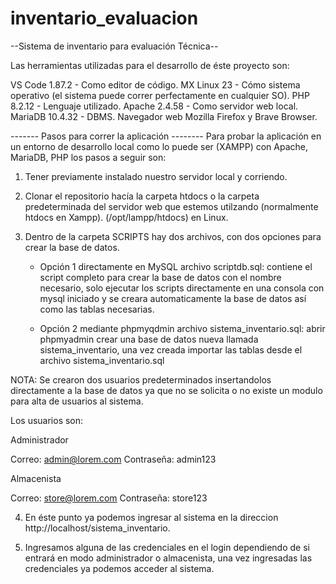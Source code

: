 # inventario_evaluacion
--Sistema de inventario para evaluación Técnica--

Las herramientas utilizadas para el desarrollo de éste proyecto son:

VS Code 1.87.2 - Como editor de código.
MX Linux 23 - Cómo sistema operativo (el sistema puede correr perfectamente en cualquier SO).
PHP 8.2.12 - Lenguaje utilizado.
Apache 2.4.58 - Como servidor web local.
MariaDB 10.4.32 - DBMS.
Navegador web Mozilla Firefox y Brave Browser.

------- Pasos para correr la aplicación --------
Para probar la aplicación en un entorno de desarrollo local como lo puede ser (XAMPP) con Apache, MariaDB, PHP los pasos a seguir son:

1. Tener previamente instalado nuestro servidor local y corriendo.

2. Clonar el repositorio hacía la carpeta htdocs o la carpeta predeterminada del servidor web que estemos utilzando (normalmente htdocs en Xampp). (/opt/lampp/htdocs) en Linux.

3. Dentro de la carpeta SCRIPTS hay dos archivos, con dos opciones para crear la base de datos.

    - Opción 1 directamente en MySQL archivo scriptdb.sql: contiene el script completo para crear la base de datos con el nombre necesario, solo ejecutar los scripts directamente en una consola con mysql iniciado y se creara automaticamente la base de datos así como las tablas necesarias.

    - Opción 2 mediante phpmyqdmin archivo sistema_inventario.sql: abrir phpmyadmin crear una base de datos nueva llamada sistema_inventario, una vez creada importar las tablas desde el archivo sistema_inventario.sql

NOTA: Se crearon dos usuarios predeterminados insertandolos directamente a la base de datos ya que no se solicita o no existe un modulo para alta de usuarios al sistema. 

Los usuarios son:

Administrador

Correo: admin@lorem.com
Contraseña: admin123

Almacenista

Correo: store@lorem.com
Contraseña: store123

4. En éste punto ya podemos ingresar al sistema en la direccion http://localhost/sistema_inventario.

5. Ingresamos alguna de las credenciales en el login dependiendo de si entrará en modo administrador o almacenista, una vez ingresadas las credenciales ya podemos acceder al sistema.
